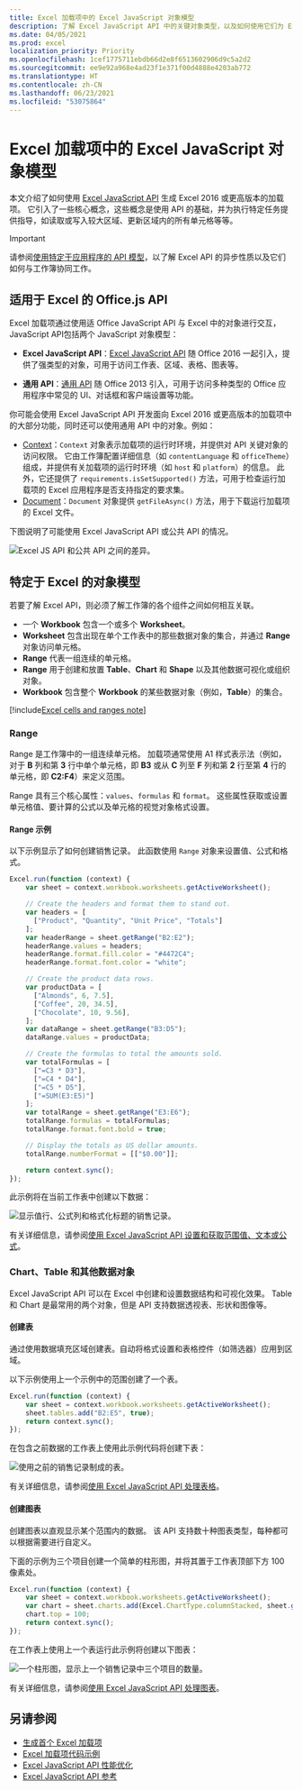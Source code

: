```yaml
---
title: Excel 加载项中的 Excel JavaScript 对象模型
description: 了解 Excel JavaScript API 中的关键对象类型，以及如何使用它们为 Excel 构建加载项。
ms.date: 04/05/2021
ms.prod: excel
localization_priority: Priority
ms.openlocfilehash: 1cef1775711ebdb66d2e8f6513602906d9c5a2d2
ms.sourcegitcommit: ee9e92a968e4ad23f1e371f00d4888e4203ab772
ms.translationtype: HT
ms.contentlocale: zh-CN
ms.lasthandoff: 06/23/2021
ms.locfileid: "53075864"
---
```

# <a name="excel-javascript-object-model-in-office-add-ins"></a>Excel 加载项中的 Excel JavaScript 对象模型

本文介绍了如何使用 [Excel JavaScript API](../reference/overview/excel-add-ins-reference-overview.md) 生成 Excel 2016 或更高版本的加载项。 它引入了一些核心概念，这些概念是使用 API 的基础，并为执行特定任务提供指导，如读取或写入较大区域、更新区域内的所有单元格等等。

> [!IMPORTANT]
> 请参阅[使用特定于应用程序的 API 模型](../develop/application-specific-api-model.md)，以了解 Excel API 的异步性质以及它们如何与工作簿协同工作。  

## <a name="officejs-apis-for-excel"></a>适用于 Excel 的 Office.js API

Excel 加载项通过使用适 Office JavaScript API 与 Excel 中的对象进行交互，JavaScript API包括两个 JavaScript 对象模型：

* **Excel JavaScript API**：[Excel JavaScript API](../reference/overview/excel-add-ins-reference-overview.md) 随 Office 2016 一起引入，提供了强类型的对象，可用于访问工作表、区域、表格、图表等。

* **通用 API**：[通用 API](/javascript/api/office) 随 Office 2013 引入，可用于访问多种类型的 Office 应用程序中常见的 UI、对话框和客户端设置等功能。

你可能会使用 Excel JavaScript API 开发面向 Excel 2016 或更高版本的加载项中的大部分功能，同时还可以使用通用 API 中的对象。例如：

* [Context](/javascript/api/office/office.context)：`Context` 对象表示加载项的运行时环境，并提供对 API 关键对象的访问权限。 它由工作簿配置详细信息（如 `contentLanguage` 和 `officeTheme`）组成，并提供有关加载项的运行时环境（如 `host` 和 `platform`）的信息。 此外，它还提供了 `requirements.isSetSupported()` 方法，可用于检查运行加载项的 Excel 应用程序是否支持指定的要求集。
* [Document](/javascript/api/office/office.document)：`Document` 对象提供 `getFileAsync()` 方法，用于下载运行加载项的 Excel 文件。

下图说明了可能使用 Excel JavaScript API 或公共 API 的情况。

![Excel JS API 和公共 API 之间的差异。](../images/excel-js-api-common-api.png)

## <a name="excel-specific-object-model"></a>特定于 Excel 的对象模型

若要了解 Excel API，则必须了解工作簿的各个组件之间如何相互关联。

* 一个 **Workbook** 包含一个或多个 **Worksheet**。
* **Worksheet** 包含出现在单个工作表中的那些数据对象的集合，并通过 **Range** 对象访问单元格。
* **Range** 代表一组连续的单元格。
* **Range** 用于创建和放置 **Table**、**Chart** 和 **Shape** 以及其他数据可视化或组织对象。
* **Workbook** 包含整个 **Workbook** 的某些数据对象（例如，**Table**）的集合。

[!include[Excel cells and ranges note](../includes/note-excel-cells-and-ranges.md)]

### <a name="ranges"></a>Range

Range 是工作簿中的一组连续单元格。 加载项通常使用 A1 样式表示法（例如，对于 **B** 列和第 **3** 行中单个单元格，即 **B3** 或从 **C** 列至 **F** 列和第 **2** 行至第 **4** 行的单元格，即 **C2:F4**）来定义范围。

Range 具有三个核心属性：`values`、`formulas` 和 `format`。 这些属性获取或设置单元格值、要计算的公式以及单元格的视觉对象格式设置。

#### <a name="range-sample"></a>Range 示例

以下示例显示了如何创建销售记录。 此函数使用 `Range` 对象来设置值、公式和格式。

```js
Excel.run(function (context) {
    var sheet = context.workbook.worksheets.getActiveWorksheet();

    // Create the headers and format them to stand out.
    var headers = [
      ["Product", "Quantity", "Unit Price", "Totals"]
    ];
    var headerRange = sheet.getRange("B2:E2");
    headerRange.values = headers;
    headerRange.format.fill.color = "#4472C4";
    headerRange.format.font.color = "white";

    // Create the product data rows.
    var productData = [
      ["Almonds", 6, 7.5],
      ["Coffee", 20, 34.5],
      ["Chocolate", 10, 9.56],
    ];
    var dataRange = sheet.getRange("B3:D5");
    dataRange.values = productData;

    // Create the formulas to total the amounts sold.
    var totalFormulas = [
      ["=C3 * D3"],
      ["=C4 * D4"],
      ["=C5 * D5"],
      ["=SUM(E3:E5)"]
    ];
    var totalRange = sheet.getRange("E3:E6");
    totalRange.formulas = totalFormulas;
    totalRange.format.font.bold = true;

    // Display the totals as US dollar amounts.
    totalRange.numberFormat = [["$0.00"]];

    return context.sync();
});
```

此示例将在当前工作表中创建以下数据：

![显示值行、公式列和格式化标题的销售记录。](../images/excel-overview-range-sample.png)

有关详细信息，请参阅[使用 Excel JavaScript API 设置和获取范围值、文本或公式](excel-add-ins-ranges-set-get-values.md)。

### <a name="charts-tables-and-other-data-objects"></a>Chart、Table 和其他数据对象

Excel JavaScript API 可以在 Excel 中创建和设置数据结构和可视化效果。 Table 和 Chart 是最常用的两个对象，但是 API 支持数据透视表、形状和图像等。

#### <a name="creating-a-table"></a>创建表

通过使用数据填充区域创建表。自动将格式设置和表格控件（如筛选器）应用到区域。

以下示例使用上一个示例中的范围创建了一个表。

```js
Excel.run(function (context) {
    var sheet = context.workbook.worksheets.getActiveWorksheet();
    sheet.tables.add("B2:E5", true);
    return context.sync();
});
```

在包含之前数据的工作表上使用此示例代码将创建下表：

![使用之前的销售记录制成的表。](../images/excel-overview-table-sample.png)

有关详细信息，请参阅[使用 Excel JavaScript API 处理表格](excel-add-ins-tables.md)。

#### <a name="creating-a-chart"></a>创建图表

创建图表以直观显示某个范围内的数据。 该 API 支持数十种图表类型，每种都可以根据需要进行自定义。

下面的示例为三个项目创建一个简单的柱形图，并将其置于工作表顶部下方 100 像素处。

```js
Excel.run(function (context) {
    var sheet = context.workbook.worksheets.getActiveWorksheet();
    var chart = sheet.charts.add(Excel.ChartType.columnStacked, sheet.getRange("B3:C5"));
    chart.top = 100;
    return context.sync();
});
```

在工作表上使用上一个表运行此示例将创建以下图表：

![一个柱形图，显示上一个销售记录中三个项目的数量。](../images/excel-overview-chart-sample.png)

有关详细信息，请参阅[使用 Excel JavaScript API 处理图表](excel-add-ins-charts.md)。

## <a name="see-also"></a>另请参阅

* [生成首个 Excel 加载项](../quickstarts/excel-quickstart-jquery.md)
* [Excel 加载项代码示例](https://developer.microsoft.com/office/gallery/?filterBy=Samples,Excel)
* [Excel JavaScript API 性能优化](../excel/performance.md)
* [Excel JavaScript API 参考](../reference/overview/excel-add-ins-reference-overview.md)
